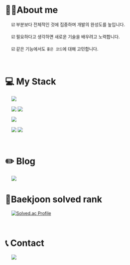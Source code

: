 <br>


# 👩🏻About me
  &nbsp;&nbsp;&nbsp;&nbsp; ☑️ 부분보다 전체적인 것에 집중하며 개발의 완성도를 높입니다.

  &nbsp;&nbsp;&nbsp;&nbsp; ☑️ 필요하다고 생각하면 새로운 기술을 배우려고 노력합니다.

  &nbsp;&nbsp;&nbsp;&nbsp; ☑️ 같은 기능에서도 `좋은 코드`에 대해 고민합니다.

<br>

# 💻 My Stack

&nbsp;&nbsp;&nbsp;&nbsp; <img src="https://img.shields.io/badge/java-007396?style=for-the-badge&logo=OpenJDK&logoColor=white">

&nbsp;&nbsp;&nbsp;&nbsp; <img src="https://img.shields.io/badge/Spring-6DB33F?style=for-the-badge&logo=Spring&logoColor=white">  <img src="https://img.shields.io/badge/JPA-34A853?style=for-the-badge&logo=Toggl&logoColor=white">

&nbsp;&nbsp;&nbsp;&nbsp; <img src="https://img.shields.io/badge/MySQL-4479A1?style=for-the-badge&logo=MySQL&logoColor=white">

&nbsp;&nbsp;&nbsp;&nbsp; <img src="https://img.shields.io/badge/Git-F05032?style=for-the-badge&logo=Git&logoColor=white"> <img src="https://img.shields.io/badge/IntelliJ IDEA-000000?style=for-the-badge&logo=IntelliJ IDEA&logoColor=white">

<br>


# ✏️ Blog
&nbsp;&nbsp;&nbsp;&nbsp; <img src="https://img.shields.io/badge/velog-20C997?style=for-the-badge&logo=Velog&logoColor=white&link=https://velog.io/@0sunset0">
<br>

# 🥇Baekjoon solved rank
&nbsp;&nbsp;&nbsp;&nbsp; [![Solved.ac Profile](http://mazassumnida.wtf/api/generate_badge?boj=chi6465618)](https://solved.ac/chi6465618)


<br>

# 📞 Contact
&nbsp;&nbsp;&nbsp;&nbsp; <a href="mailto:chi6465618@naver.com"><img src="https://img.shields.io/badge/naver mail-03C75A?style=for-the-badge&logo=Naver&logoColor=white&link=mailto:chi6465618@naver.com"/></a>
